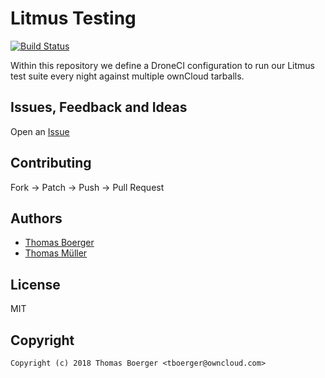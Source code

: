 # Litmus Testing

[![Build Status](https://drone.owncloud.com/api/badges/owncloud/litmus-testing/status.svg)](https://drone.owncloud.com/owncloud/litmus-testing)

Within this repository we define a DroneCI configuration to run our Litmus test suite every night against multiple ownCloud tarballs.


## Issues, Feedback and Ideas

Open an [Issue](https://github.com/owncloud/litmus-testing/issues)


## Contributing

Fork -> Patch -> Push -> Pull Request


## Authors

* [Thomas Boerger](https://github.com/tboerger)
* [Thomas Müller](https://github.com/DeepDiver1975)


## License

MIT


## Copyright

```
Copyright (c) 2018 Thomas Boerger <tboerger@owncloud.com>
```

